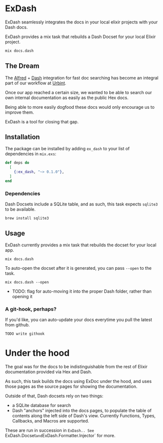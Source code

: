 # ExDash

ExDash seamlessly integrates the docs in your local elixir projects with your Dash docs.

ExDash provides a mix task that rebuilds a Dash Docset for your local Elixir project.

```bash
mix docs.dash
```

## The Dream

The [Alfred](https://www.alfredapp.com/) + [Dash](https://kapeli.com/dash) integration
for fast doc searching has become an integral part of our workflow at [Urbint](https://github.com/urbint).

Once our app reached a certain size,
we wanted to be able to search our own internal documentation as easily as the public Hex docs.

Being able to more easily dogfood these docs would only encourage us to improve them.

ExDash is a tool for closing that gap.

## Installation

The package can be installed
by adding `ex_dash` to your list of dependencies in `mix.exs`:

```elixir
def deps do
  [
    {:ex_dash, "~> 0.1.0"},
  ]
end
```

### Dependencies

Dash Docsets include a SQLite table, and as such,
this task expects `sqlite3` to be available.

```
brew install sqlite3
```

## Usage

ExDash currently provides a mix task that rebuilds the docset for your local app.

```
mix docs.dash
```

To auto-open the docset after it is generated, you can pass `--open` to the task.

```
mix docs.dash --open
```

- TODO: flag for auto-moving it into the proper Dash folder, rather than opening it

### A git-hook, perhaps?

If you'd like, you can auto-update your docs everytime you pull the latest from github.

```
TODO write githook
```

# Under the hood

The goal was for the docs to be indistinguishable from the rest of Elixir documentation
provided via Hex and Dash.

As such, this task builds the docs using ExDoc under the hood,
and uses those pages as the source pages for showing the documentation.

Outside of that, Dash docsets rely on two things:

  - a SQLite database for search
  - Dash "anchors" injected into the docs pages, to populate the table of contents along the left side of Dash's view. Currently Functions, Types, Callbacks, and Macros are supported.

These are run in succession in `ExDash..
See `ExDash.Docset` and `ExDash.Formatter.Injector` for more.

